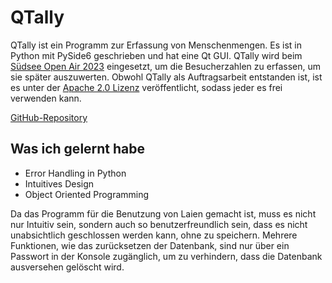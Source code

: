 # QTally

QTally ist ein Programm zur Erfassung von Menschenmengen. Es ist in Python mit PySide6 geschrieben und hat eine Qt GUI. QTally wird beim [Südsee Open Air 2023](https://niedersachsen.naturfreundejugend.de/termine/-/-/show/4452/suedee_open_air) eingesetzt, um die Besucherzahlen zu erfassen, um sie später auszuwerten. Obwohl QTally als Auftragsarbeit entstanden ist, ist es unter der [Apache 2.0 Lizenz](https://www.apache.org/licenses/LICENSE-2.0) veröffentlicht, sodass jeder es frei verwenden kann.

[GitHub-Repository](https://www.github.com/MixoMax/QTally)

## Was ich gelernt habe

- Error Handling in Python
- Intuitives Design
- Object Oriented Programming

Da das Programm für die Benutzung von Laien gemacht ist, muss es nicht nur Intuitiv sein, sondern auch so benutzerfreundlich sein, dass es nicht unabsichtlich geschlossen werden kann, ohne zu speichern. Mehrere Funktionen, wie das zurücksetzen der Datenbank, sind nur über ein Passwort in der Konsole zugänglich, um zu verhindern, dass die Datenbank ausversehen gelöscht wird.

 